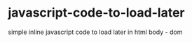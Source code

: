 # javascript-code-to-load-later
simple inline javascript code to load later in html body - dom


<body>
<!-- <script src="js/main.js"></script> -->
    <script type="text/javascript">
        window.addEventListener("load", function() {
            const script = document.createElement('script');
            script.src = "js/main.js";
            document.body.appendChild(script);
        });    
    </script>
</body>
